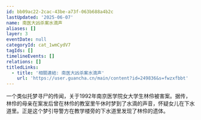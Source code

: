 ```yaml
---
id: bb09ac22-2cac-43be-a73f-063b688a4b2c
lastUpdated: '2025-06-07'
name: 南医大凶杀案水滴声
aliases: []
layer: 3
eventDate: null
categoryId: cat_1wmCydV7
tagIds: []
timelineEvents: []
relations: []
titledLinks:
  - title: '相關連結: 南医大凶杀案水滴声'
    url: 'https://user.guancha.cn/main/content?id=249836&s=fwzxfbbt'
---
```

一个类似托梦寻尸的传闻，关于1992年南京医学院女大学生林伶被害案。据传，林伶的母亲在案发后曾在林伶的教室里午休时梦到了水滴的声音，怀疑女儿在下水道里。正是这个梦引导警方在教学楼旁的下水道里发现了林伶的遗体。

